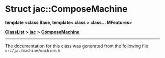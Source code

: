 

# Struct jac::ComposeMachine

**template &lt;class Base, template&lt; class &gt; class... MFeatures&gt;**



[**ClassList**](annotated.md) **>** [**jac**](namespacejac.md) **>** [**ComposeMachine**](structjac_1_1ComposeMachine.md)







































































------------------------------
The documentation for this class was generated from the following file `src/jac/machine/machine.h`

